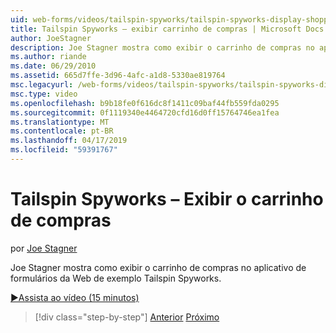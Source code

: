```yaml
---
uid: web-forms/videos/tailspin-spyworks/tailspin-spyworks-display-shopping-cart
title: Tailspin Spyworks – exibir carrinho de compras | Microsoft Docs
author: JoeStagner
description: Joe Stagner mostra como exibir o carrinho de compras no aplicativo de formulários da Web de exemplo Tailspin Spyworks.
ms.author: riande
ms.date: 06/29/2010
ms.assetid: 665d7ffe-3d96-4afc-a1d8-5330ae819764
msc.legacyurl: /web-forms/videos/tailspin-spyworks/tailspin-spyworks-display-shopping-cart
msc.type: video
ms.openlocfilehash: b9b18fe0f616dc8f1411c09baf44fb559fda0295
ms.sourcegitcommit: 0f1119340e4464720cfd16d0ff15764746ea1fea
ms.translationtype: MT
ms.contentlocale: pt-BR
ms.lasthandoff: 04/17/2019
ms.locfileid: "59391767"
---
```

# <a name="tailspin-spyworks---display-shopping-cart"></a>Tailspin Spyworks – Exibir o carrinho de compras

por [Joe Stagner](https://github.com/JoeStagner)

Joe Stagner mostra como exibir o carrinho de compras no aplicativo de formulários da Web de exemplo Tailspin Spyworks.

[&#9654;Assista ao vídeo (15 minutos)](https://channel9.msdn.com/Blogs/ASP-NET-Site-Videos/tailspin-spyworks-display-shopping-cart)

> [!div class="step-by-step"]
> [Anterior](tailspin-spyworks-adding-items-to-the-shopping-cart.md)
> [Próximo](tailspin-spyworks-update-the-shopping-cart.md)
